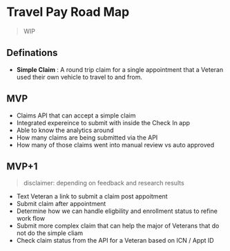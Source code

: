 # Travel Pay Road Map

> WIP

## Definations

- **Simple Claim** : A round trip claim for a single appointment that a Veteran used their own vehicle to travel to and from. 

## MVP

- Claims API that can accept a simple claim
- Integrated expereince to submit with inside the Check In app
- Able to know the analytics around
 - How many claims are being submitted via the API
 - How many of those claims went into manual review vs auto approved

## MVP+1

> disclaimer: depending on feedback and research results

- Text Veteran a link to submit a claim post appoitment
- Submit claim after appointment
- Determine how we can handle eligbility and enrollment status to refine work flow
- Submit more complex claim that can help the major of Veterans that do not do the simple cliam
- Check claim status from the API for a Veteran based on ICN / Appt ID
